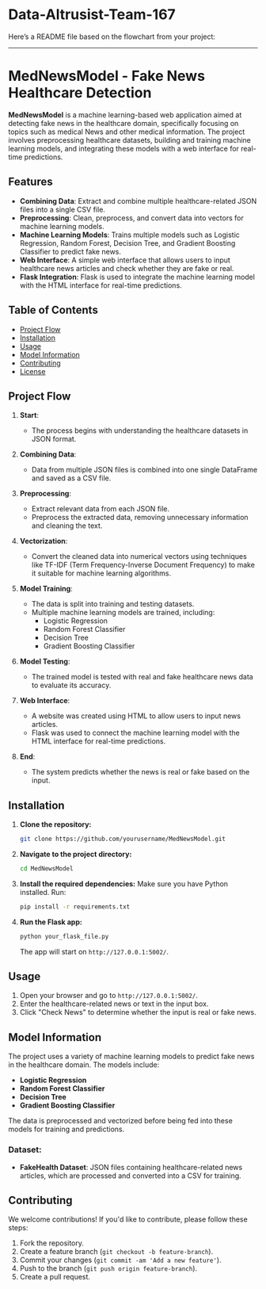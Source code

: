 # Data-Altrusist-Team-167
Here’s a README file based on the flowchart from your project:

---

# MedNewsModel - Fake News Healthcare Detection

**MedNewsModel** is a machine learning-based web application aimed at detecting fake news in the healthcare domain, specifically focusing on topics such as medical News and other medical information. The project involves preprocessing healthcare datasets, building and training machine learning models, and integrating these models with a web interface for real-time predictions.

## Features
- **Combining Data**: Extract and combine multiple healthcare-related JSON files into a single CSV file.
- **Preprocessing**: Clean, preprocess, and convert data into vectors for machine learning models.
- **Machine Learning Models**: Trains multiple models such as Logistic Regression, Random Forest, Decision Tree, and Gradient Boosting Classifier to predict fake news.
- **Web Interface**: A simple web interface that allows users to input healthcare news articles and check whether they are fake or real.
- **Flask Integration**: Flask is used to integrate the machine learning model with the HTML interface for real-time predictions.

## Table of Contents
- [Project Flow](#project-flow)
- [Installation](#installation)
- [Usage](#usage)
- [Model Information](#model-information)
- [Contributing](#contributing)
- [License](#license)

## Project Flow

1. **Start**:
   - The process begins with understanding the healthcare datasets in JSON format.

2. **Combining Data**:
   - Data from multiple JSON files is combined into one single DataFrame and saved as a CSV file.

3. **Preprocessing**:
   - Extract relevant data from each JSON file.
   - Preprocess the extracted data, removing unnecessary information and cleaning the text.

4. **Vectorization**:
   - Convert the cleaned data into numerical vectors using techniques like TF-IDF (Term Frequency-Inverse Document Frequency) to make it suitable for machine learning algorithms.

5. **Model Training**:
   - The data is split into training and testing datasets.
   - Multiple machine learning models are trained, including:
     - Logistic Regression
     - Random Forest Classifier
     - Decision Tree
     - Gradient Boosting Classifier

6. **Model Testing**:
   - The trained model is tested with real and fake healthcare news data to evaluate its accuracy.

7. **Web Interface**:
   - A website was created using HTML to allow users to input news articles.
   - Flask was used to connect the machine learning model with the HTML interface for real-time predictions.

8. **End**:
   - The system predicts whether the news is real or fake based on the input.

## Installation

1. **Clone the repository:**
   ```bash
   git clone https://github.com/yourusername/MedNewsModel.git
   ```

2. **Navigate to the project directory:**
   ```bash
   cd MedNewsModel
   ```

3. **Install the required dependencies:**
   Make sure you have Python installed. Run:
   ```bash
   pip install -r requirements.txt
   ```

4. **Run the Flask app:**
   ```bash
   python your_flask_file.py
   ```
   The app will start on `http://127.0.0.1:5002/`.

## Usage

1. Open your browser and go to `http://127.0.0.1:5002/`.
2. Enter the healthcare-related news or text in the input box.
3. Click "Check News" to determine whether the input is real or fake news.

## Model Information

The project uses a variety of machine learning models to predict fake news in the healthcare domain. The models include:
- **Logistic Regression**
- **Random Forest Classifier**
- **Decision Tree**
- **Gradient Boosting Classifier**

The data is preprocessed and vectorized before being fed into these models for training and predictions.

### Dataset:
- **FakeHealth Dataset**: JSON files containing healthcare-related news articles, which are processed and converted into a CSV for training.

## Contributing

We welcome contributions! If you'd like to contribute, please follow these steps:
1. Fork the repository.
2. Create a feature branch (`git checkout -b feature-branch`).
3. Commit your changes (`git commit -am 'Add a new feature'`).
4. Push to the branch (`git push origin feature-branch`).
5. Create a pull request.
